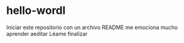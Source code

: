 # hello-wordl
Iniciar este repositorio con un archivo README
me emociona mucho aprender aeditar
Léame finalizar 
